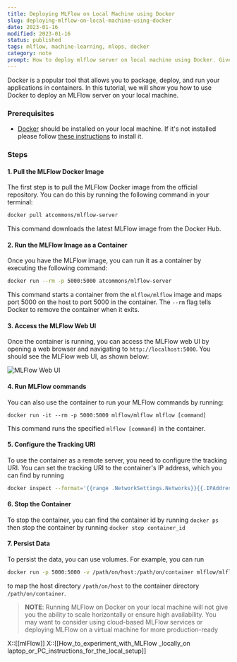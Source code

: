 ```yaml
---
title: Deploying MLFlow on Local Machine using Docker
slug: deploying-mlflow-on-local-machine-using-docker
date: 2023-01-16
modified: 2023-01-16
status: published 
tags: mlflow, machine-learning, mlops, docker
category: note
prompt: How to deploy mlflow server on local machine using Docker. Give me text in markdown format including links, hotlinked images or other means to make article more appealing.
---
```


Docker is a popular tool that allows you to package, deploy, and run your applications in containers. In this tutorial, we will show you how to use Docker to deploy an MLFlow server on your local machine.

### Prerequisites

-   [Docker](https://www.docker.com/) should be installed on your local machine. If it's not installed please follow [these instructions](https://docs.docker.com/get-docker/) to install it.

### Steps

#### 1. Pull the MLFlow Docker Image

The first step is to pull the MLFlow Docker image from the official repository. You can do this by running the following command in your terminal:

```sh
docker pull atcommons/mlflow-server
```

This command downloads the latest MLFlow image from the Docker Hub.

#### 2. Run the MLFlow Image as a Container

Once you have the MLFlow image, you can run it as a container by executing the following command:

```sh
docker run --rm -p 5000:5000 atcommons/mlflow-server
```

This command starts a container from the `mlflow/mlflow` image and maps port 5000 on the host to port 5000 in the container. The `--rm` flag tells Docker to remove the container when it exits.

#### 3. Access the MLFlow Web UI

Once the container is running, you can access the MLFlow web UI by opening a web browser and navigating to `http://localhost:5000`. You should see the MLFlow web UI, as shown below:

![MLFlow Web UI](https://mlflow.org/docs/latest/images/mlflow_tracking.png)

#### 4. Run MLFlow commands

You can also use the container to run your MLFlow commands by running:

```
docker run -it --rm -p 5000:5000 mlflow/mlflow mlflow [command]
```

This command runs the specified `mlflow [command]` in the container.

#### 5. Configure the Tracking URI

To use the container as a remote server, you need to configure the tracking URI. You can set the tracking URI to the container's IP address, which you can find by running

```sh
docker inspect --format='{{range .NetworkSettings.Networks}}{{.IPAddress}}{{end}}' container_name_or_id
```

#### 6. Stop the Container

To stop the container, you can find the container id by running `docker ps` then stop the container by running `docker stop container_id`

#### 7. Persist Data

To persist the data, you can use volumes. For example, you can run


```sh
docker run -p 5000:5000 -v /path/on/host:/path/on/container mlflow/mlflow` 
```

to map the host directory `/path/on/host` to the container directory `/path/on/container`.

> **NOTE**:  Running MLFlow on Docker on your local machine will not give you the ability to scale horizontally or ensure high availability. You may want to consider using cloud-based MLFlow services or deploying MLFlow on a virtual machine for more production-ready


X::[[mlFlow]]
X::[[How_to_experiment_with_MLFlow _locally_on laptop_or_PC_instructions_for_the_local_setup]]